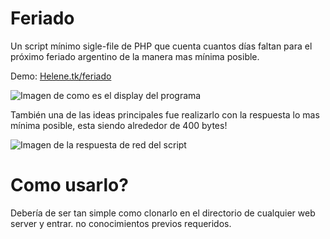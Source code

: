 # Feriado
Un script mínimo sigle-file de PHP que cuenta cuantos días faltan para el próximo feriado argentino de la manera mas mínima posible.

Demo: [Helene.tk/feriado](https://helene.tk/feriado/)

![Imagen de como es el display del programa](https://imgur.com/1ssu8ig.png)

También una de las ideas principales fue realizarlo con la respuesta lo mas mínima posible, esta siendo alrededor de 400 bytes!

![Imagen de la respuesta de red del script](https://imgur.com/ivePgYD.png)
#  Como usarlo?
Debería de ser tan simple como clonarlo en el directorio de cualquier web server y entrar. no conocimientos previos requeridos.
